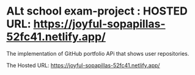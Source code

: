 # ALt school exam-project : HOSTED URL: https://joyful-sopapillas-52fc41.netlify.app/

The implementation of GitHub portfolio APi that shows user repositories.

The Hosted URL: https://joyful-sopapillas-52fc41.netlify.app/



